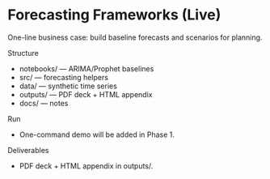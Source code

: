 # Forecasting Frameworks (Live)

One-line business case: build baseline forecasts and scenarios for planning.

Structure
- notebooks/ — ARIMA/Prophet baselines
- src/ — forecasting helpers
- data/ — synthetic time series
- outputs/ — PDF deck + HTML appendix
- docs/ — notes

Run
- One-command demo will be added in Phase 1.

Deliverables
- PDF deck + HTML appendix in outputs/.
